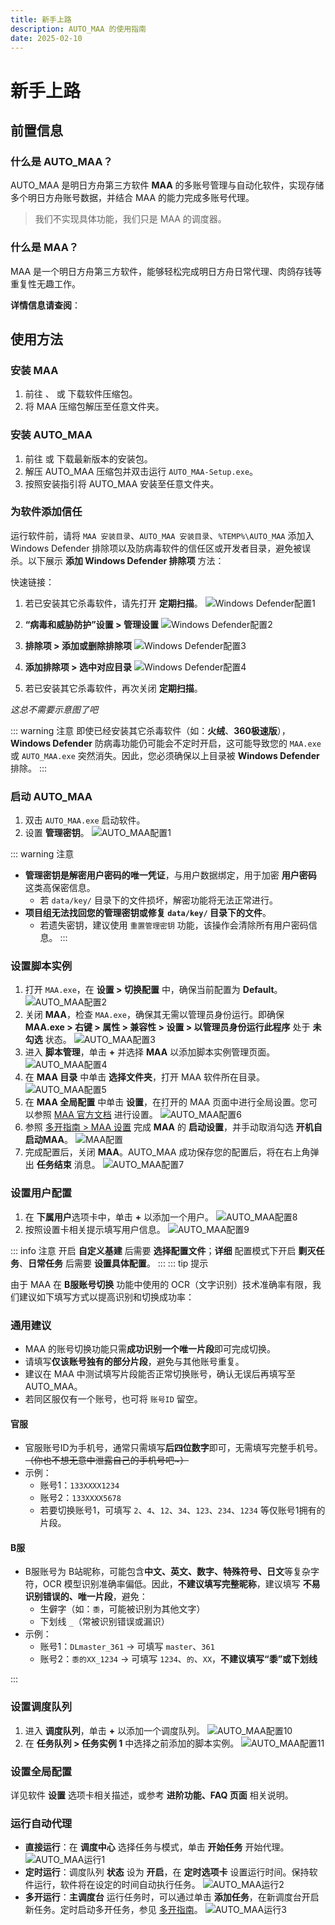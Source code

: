 ```yaml
---
title: 新手上路
description: AUTO_MAA 的使用指南
date: 2025-02-10
---
```


# 新手上路

## 前置信息

### 什么是 AUTO_MAA？

AUTO_MAA 是明日方舟第三方软件 **MAA** 的多账号管理与自动化软件，实现存储多个明日方舟账号数据，并结合 MAA 的能力完成多账号代理。

> 我们不实现具体功能，我们只是 MAA 的调度器。

### 什么是 MAA？

MAA 是一个明日方舟第三方软件，能够轻松完成明日方舟日常代理、肉鸽存钱等重复性无趣工作。

**详情信息请查阅**：

<Box :items="[
{ name: 'MAA 官网', link: 'https://maa.plus/', image: 'https://maa.plus/favicon.ico', },
{ name: 'MAA GitHub', link: 'https://github.com/MaaAssistantArknights/MaaAssistantArknights', image: { light: '/resource/github.svg', dark: '/resource/github-dark.svg', }, },]"/>

## 使用方法

### 安装 MAA

1. 前往 <Pill name="MAA 官网" image="https://maa.plus/favicon.ico" link="https://maa.plus"/>、<Pill name="MAA 仓库" :image="{ light: '/resource/github.svg', dark: '/resource/github-dark.svg', }" link="https://github.com/MaaAssistantArknights/MaaAssistantArknights/releases/latest"/> 或 <Pill name="Mirror 酱" image="https://mirrorchyan.com/favicon.ico" link="https://mirrorchyan.com/zh/projects?rid=MAA&scouce=AUTO_MAA-Web"/> 下载软件压缩包。
2. 将 MAA 压缩包解压至任意文件夹。

### 安装 AUTO_MAA

1. 前往 <Pill name="AUTO_MAA 仓库" :image="{ light: '/resource/github.svg', dark: '/resource/github-dark.svg', }" link="https://github.com/DLmaster361/AUTO_MAA/releases/latest"/> 或 <Pill name="Mirror 酱" image="https://mirrorchyan.com/favicon.ico" link="https://mirrorchyan.com/zh/projects?rid=AUTO_MAA&scource=AUTO_MAA-Web"/> 下载最新版本的安装包。
2. 解压 AUTO_MAA 压缩包并双击运行 `AUTO_MAA-Setup.exe`。
3. 按照安装指引将 AUTO_MAA 安装至任意文件夹。

### 为软件添加信任

运行软件前，请将 `MAA 安装目录`、`AUTO_MAA 安装目录`、`%TEMP%\AUTO_MAA` 添加入 Windows Defender 排除项以及防病毒软件的信任区或开发者目录，避免被误杀。以下展示 **添加 Windows Defender 排除项** 方法：

快速链接：<Pill name="Windows 安全中心" link="ms-settings:windowsdefender"/>

1. 若已安装其它杀毒软件，请先打开 **定期扫描**。
![Windows Defender配置1](img/WD-1.png)

2. **“病毒和威胁防护”设置 > 管理设置**
![Windows Defender配置2](img/WD-2.png)

3. **排除项 > 添加或删除排除项**
![Windows Defender配置3](img/WD-3.png)

4. **添加排除项 > 选中对应目录**
![Windows Defender配置4](img/WD-4.png)

5. 若已安装其它杀毒软件，再次关闭 **定期扫描**。

*这总不需要示意图了吧*

::: warning 注意
即使已经安装其它杀毒软件（如：**火绒**、**360极速版**），**Windows Defender** 防病毒功能仍可能会不定时开启，这可能导致您的 `MAA.exe` 或 `AUTO_MAA.exe` 突然消失。因此，您必须确保以上目录被 **Windows Defender** 排除。
:::

### 启动 AUTO_MAA

1. 双击 `AUTO_MAA.exe` 启动软件。
2. 设置 **管理密钥**。
![AUTO_MAA配置1](img/AUTO_MAA-config-1.png)

::: warning 注意
- **管理密钥是解密用户密码的唯一凭证**，与用户数据绑定，用于加密 **用户密码** 这类高保密信息。
  - 若 `data/key/` 目录下的文件损坏，解密功能将无法正常进行。
- **项目组无法找回您的管理密钥或修复 `data/key/` 目录下的文件**。
  - 若遗失密钥，建议使用 `重置管理密钥` 功能，该操作会清除所有用户密码信息。
:::

### 设置脚本实例

1. 打开 `MAA.exe`，在 **设置 > 切换配置** 中，确保当前配置为 **Default**。
![AUTO_MAA配置2](img/AUTO_MAA-config-2.png)
2. 关闭 **MAA**，检查 `MAA.exe`，确保其无需以管理员身份运行。即确保 **MAA.exe > 右键 > 属性 > 兼容性 > 设置 > 以管理员身份运行此程序** 处于 **未勾选** 状态。
![AUTO_MAA配置3](img/AUTO_MAA-config-3.png)
3. 进入 **脚本管理**，单击 **+** 并选择 **MAA** 以添加脚本实例管理页面。
![AUTO_MAA配置4](img/AUTO_MAA-config-4.png)
4. 在 **MAA 目录** 中单击 **选择文件夹**，打开 MAA 软件所在目录。
![AUTO_MAA配置5](img/AUTO_MAA-config-5.png)
5. 在 **MAA 全局配置** 中单击 **设置**，在打开的 MAA 页面中进行全局设置。您可以参照 [MAA 官方文档](https://maa.plus/docs/zh-cn/manual/) 进行设置。
![AUTO_MAA配置6](img/AUTO_MAA-config-6.png)
6. 参照 [多开指南 > MAA 设置](/docs/multi-instance) 完成 **MAA** 的 **启动设置**，并手动取消勾选 **开机自启动MAA**。
![MAA配置](img/MAA-config.png)
7. 完成配置后，关闭 **MAA**。AUTO_MAA 成功保存您的配置后，将在右上角弹出 **任务结束** 消息。
![AUTO_MAA配置7](img/AUTO_MAA-config-7.png)

### 设置用户配置

1. 在 **下属用户**选项卡中，单击 **+** 以添加一个用户。
![AUTO_MAA配置8](img/AUTO_MAA-config-8.png)
2. 按照设置卡相关提示填写用户信息。
![AUTO_MAA配置9](img/AUTO_MAA-config-9.png)

::: info 注意
开启 **自定义基建** 后需要 **选择配置文件**；**详细** 配置模式下开启 **剿灭任务**、**日常任务** 后需要 **设置具体配置**。
:::
::: tip 提示

由于 MAA 在 **B服账号切换** 功能中使用的 OCR（文字识别）技术准确率有限，我们建议如下填写方式以提高识别和切换成功率：

### 通用建议

- MAA 的账号切换功能只需**成功识别一个唯一片段**即可完成切换。
- 请填写**仅该账号独有的部分片段**，避免与其他账号重复。
- 建议在 MAA 中测试填写片段能否正常切换账号，确认无误后再填写至 AUTO_MAA。
- 若同区服仅有一个账号，也可将 `账号ID` 留空。

#### 官服

- 官服账号ID为手机号，通常只需填写**后四位数字**即可，无需填写完整手机号。~~（你也不想无意中泄露自己的手机号吧~）~~ 
- 示例：
  - 账号1：`133XXXX1234`
  - 账号2：`133XXXX5678`
  - 若要切换账号1，可填写 `2`、`4`、`12`、`34`、`123`、`234`、`1234` 等仅账号1拥有的片段。

#### B服

- B服账号为 B站昵称，可能包含**中文、英文、数字、特殊符号、日文**等复杂字符，OCR 模型识别准确率偏低。因此，**不建议填写完整昵称**，建议填写 **不易识别错误的、唯一片段**，避免：
  - 生僻字（如：`黍`，可能被识别为其他文字）
  - 下划线 `_`（常被识别错误或漏识）
- 示例：
  - 账号1：`DLmaster_361` → 可填写 `master`、`361`
  - 账号2：`黍的XX_1234` → 可填写 `1234`、`的`、`XX`，**不建议填写“黍”或下划线**

:::

### 设置调度队列

1. 进入 **调度队列**，单击 **+** 以添加一个调度队列。
![AUTO_MAA配置10](img/AUTO_MAA-config-10.png)
2. 在 **任务队列 > 任务实例 1** 中选择之前添加的脚本实例。
![AUTO_MAA配置11](img/AUTO_MAA-config-11.png)

### 设置全局配置

详见软件 **设置** 选项卡相关描述，或参考 **进阶功能、FAQ 页面** 相关说明。

### 运行自动代理

- **直接运行**：在 **调度中心** 选择任务与模式，单击 **开始任务** 开始代理。
![AUTO_MAA运行1](img/AUTO_MAA-run-1.png)
- **定时运行**：调度队列 **状态** 设为 **开启**，在 **定时选项卡** 设置运行时间。保持软件运行，软件将在设定的时间自动执行任务。
![AUTO_MAA运行2](img/AUTO_MAA-run-2.png)
- **多开运行**：**主调度台** 运行任务时，可以通过单击 **添加任务**，在新调度台开启新任务。定时启动多开任务，参见 [多开指南](/docs/multi-instance)。
![AUTO_MAA运行3](img/AUTO_MAA-run-3.png)

